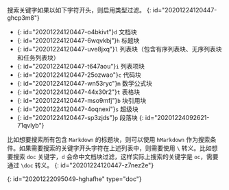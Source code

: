 搜索关键字如果以如下字符开头，则启用类型过滤。
{: id="20201224120447-ghcp3m8"}

* {: id="20201224120447-o4bkivt"}`d` 文档块
* {: id="20201224120447-6wqvkbj"}`h` 标题块
* {: id="20201224120447-uve8jxq"}`l` 列表块（包含有序列表块、无序列表块和任务列表块）
* {: id="20201224120447-t647aou"}`i` 列表项块
* {: id="20201224120447-25ozwao"}`c` 代码块
* {: id="20201224120447-wn53ryc"}`m` 数学公式块
* {: id="20201224120447-44x30r2"}`t` 表格块
* {: id="20201224120447-mso9mfj"}`b` 块引用块
* {: id="20201224120447-4oqnexi"}`s` 超级块
* {: id="20201224120447-sp3zjds"}`p` 段落块
{: id="20201224092621-71qvlyb"}

比如想要搜索所有包含 `Markdown` 的标题块，则可以使用 `hMarkdown` 作为搜索条件。如果需要搜索的关键字开头字符在上述列表中，则需要使用 `\` 转义。比如想要搜索 `doc` 关键字，`d` 会命中文档块过滤，这样实际上搜索的关键字是 `oc`，需要通过 `\doc` 转义。
{: id="20201224120447-z7nez2e"}


{: id="20201222095049-hghafhe" type="doc"}
